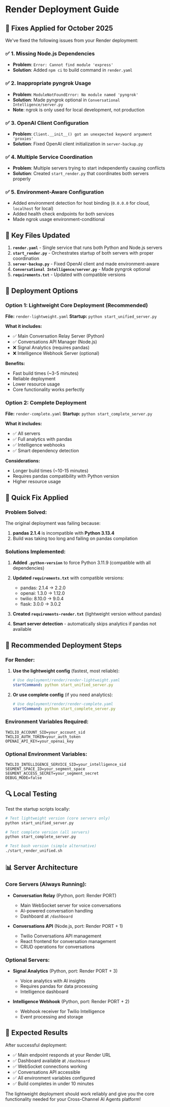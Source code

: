 # Render Deployment Guide

## 🔧 Fixes Applied for October 2025

We've fixed the following issues from your Render deployment:

### ✅ **1. Missing Node.js Dependencies**
- **Problem**: `Error: Cannot find module 'express'`
- **Solution**: Added `npm ci` to build command in `render.yaml`

### ✅ **2. Inappropriate pyngrok Usage**  
- **Problem**: `ModuleNotFoundError: No module named 'pyngrok'`
- **Solution**: Made pyngrok optional in `Conversational Intelligence/server.py`
- **Note**: ngrok is only used for local development, not production

### ✅ **3. OpenAI Client Configuration**
- **Problem**: `Client.__init__() got an unexpected keyword argument 'proxies'`
- **Solution**: Fixed OpenAI client initialization in `server-backup.py`

### ✅ **4. Multiple Service Coordination**
- **Problem**: Multiple servers trying to start independently causing conflicts
- **Solution**: Created `start_render.py` that coordinates both servers properly

### ✅ **5. Environment-Aware Configuration**
- Added environment detection for host binding (`0.0.0.0` for cloud, `localhost` for local)
- Added health check endpoints for both services
- Made ngrok usage environment-conditional

## 📁 **Key Files Updated**

1. **`render.yaml`** - Single service that runs both Python and Node.js servers
2. **`start_render.py`** - Orchestrates startup of both servers with proper coordination
3. **`server-backup.py`** - Fixed OpenAI client and made environment-aware
4. **`Conversational Intelligence/server.py`** - Made pyngrok optional
5. **`requirements.txt`** - Updated with compatible versions

## 🚀 Deployment Options

### Option 1: Lightweight Core Deployment (Recommended)
**File:** `render-lightweight.yaml`
**Startup:** `python start_unified_server.py`

**What it includes:**
- ✅ Main Conversation Relay Server (Python)
- ✅ Conversations API Manager (Node.js)
- ❌ Signal Analytics (requires pandas)
- ❌ Intelligence Webhook Server (optional)

**Benefits:**
- Fast build times (~3-5 minutes)
- Reliable deployment
- Lower resource usage
- Core functionality works perfectly

### Option 2: Complete Deployment
**File:** `render-complete.yaml`
**Startup:** `python start_complete_server.py`

**What it includes:**
- ✅ All servers
- ✅ Full analytics with pandas
- ✅ Intelligence webhooks
- ✅ Smart dependency detection

**Considerations:**
- Longer build times (~10-15 minutes)
- Requires pandas compatibility with Python version
- Higher resource usage

## 🔧 Quick Fix Applied

### Problem Solved:
The original deployment was failing because:
1. **pandas 2.1.4** is incompatible with **Python 3.13.4**
2. Build was taking too long and failing on pandas compilation

### Solutions Implemented:

1. **Added `.python-version`** to force Python 3.11.9 (compatible with all dependencies)

2. **Updated `requirements.txt`** with compatible versions:
   - pandas: 2.1.4 → 2.2.0
   - openai: 1.3.0 → 1.12.0
   - twilio: 8.10.0 → 9.0.4
   - flask: 3.0.0 → 3.0.2

3. **Created `requirements-render.txt`** (lightweight version without pandas)

4. **Smart server detection** - automatically skips analytics if pandas not available

## 🎯 Recommended Deployment Steps

### For Render:

1. **Use the lightweight config** (fastest, most reliable):
   ```yaml
   # Use deployment/render/render-lightweight.yaml
   startCommand: python start_unified_server.py
   ```

2. **Or use complete config** (if you need analytics):
   ```yaml
   # Use deployment/render/render-complete.yaml  
   startCommand: python start_complete_server.py
   ```

### Environment Variables Required:
```
TWILIO_ACCOUNT_SID=your_account_sid
TWILIO_AUTH_TOKEN=your_auth_token
OPENAI_API_KEY=your_openai_key
```

### Optional Environment Variables:
```
TWILIO_INTELLIGENCE_SERVICE_SID=your_intelligence_sid
SEGMENT_SPACE_ID=your_segment_space
SEGMENT_ACCESS_SECRET=your_segment_secret
DEBUG_MODE=false
```

## 🔍 Local Testing

Test the startup scripts locally:

```bash
# Test lightweight version (core servers only)
python start_unified_server.py

# Test complete version (all servers)
python start_complete_server.py

# Test bash version (simple alternative)
./start_render_unified.sh
```

## 📊 Server Architecture

### Core Servers (Always Running):
- **Conversation Relay** (Python, port: Render PORT)
  - Main WebSocket server for voice conversations
  - AI-powered conversation handling
  - Dashboard at `/dashboard`

- **Conversations API** (Node.js, port: Render PORT + 1)
  - Twilio Conversations API management
  - React frontend for conversation management
  - CRUD operations for conversations

### Optional Servers:
- **Signal Analytics** (Python, port: Render PORT + 3)
  - Voice analytics with AI insights
  - Requires pandas for data processing
  - Intelligence dashboard

- **Intelligence Webhook** (Python, port: Render PORT + 2)
  - Webhook receiver for Twilio Intelligence
  - Event processing and storage

## 🎉 Expected Results

After successful deployment:
- ✅ Main endpoint responds at your Render URL
- ✅ Dashboard available at `/dashboard`
- ✅ WebSocket connections working
- ✅ Conversations API accessible
- ✅ All environment variables configured
- ✅ Build completes in under 10 minutes

The lightweight deployment should work reliably and give you the core functionality needed for your Cross-Channel AI Agents platform!